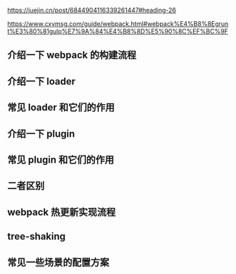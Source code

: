 https://juejin.cn/post/6844904116339261447#heading-26


https://www.cxymsg.com/guide/webpack.html#webpack%E4%B8%8Egrunt%E3%80%81gulp%E7%9A%84%E4%B8%8D%E5%90%8C%EF%BC%9F


## 介绍一下 webpack 的构建流程

## 介绍一下 loader

## 常见 loader 和它们的作用

## 介绍一下 plugin

## 常见 plugin 和它们的作用

## 二者区别

## webpack 热更新实现流程

## tree-shaking

## 常见一些场景的配置方案


